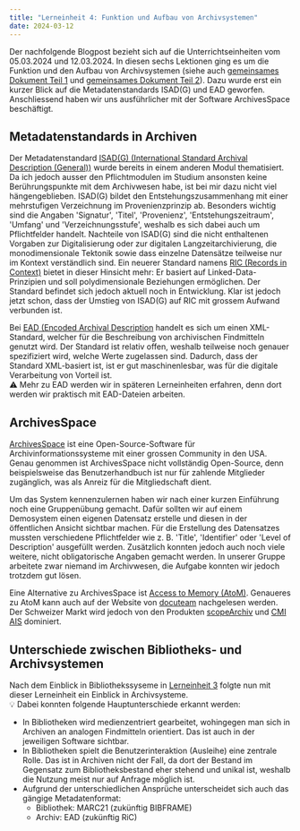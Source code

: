 ```yaml
---
title: "Lerneinheit 4: Funktion und Aufbau von Archivsystemen"
date: 2024-03-12
---
```


Der nachfolgende Blogpost bezieht sich auf die Unterrichtseinheiten vom 05.03.2024 und 12.03.2024. In diesen sechs Lektionen ging es um die Funktion und den Aufbau von Archivsystemen (siehe auch [gemeinsames Dokument Teil 1](https://pad.gwdg.de/FrI1nt2NSvuNOAyu_yk64A) und [gemeinsames Dokument Teil 2](https://pad.gwdg.de/JmDfo4JOSQuF12mGPmm7IA)). Dazu wurde erst ein kurzer Blick auf die Metadatenstandards ISAD(G) und EAD geworfen. Anschliessend haben wir uns ausführlicher mit der Software ArchivesSpace beschäftigt.

## Metadatenstandards in Archiven
Der Metadatenstandard [ISAD(G) (International Standard Archival Description (General))](https://de.wikipedia.org/wiki/ISAD(G)) wurde bereits in einem anderen Modul thematisiert. Da ich jedoch ausser den Pflichtmodulen im Studium ansonsten keine Berührungspunkte mit dem Archivwesen habe, ist bei mir dazu nicht viel hängengeblieben. ISAD(G) bildet den Entstehungszusammenhang mit einer mehrstufigen Verzeichnung im Provenienzprinzip ab. Besonders wichtig sind die Angaben 'Signatur', 'Titel', 'Provenienz', 'Entstehungszeitraum', 'Umfang' und 'Verzeichnungsstufe', weshalb es sich dabei auch um Pflichtfelder handelt. Nachteile von ISAD(G) sind die nicht enthaltenen Vorgaben zur Digitalisierung oder zur digitalen Langzeitarchivierung, die monodimensionale Tektonik sowie dass einzelne Datensätze teilweise nur im Kontext verständlich sind. Ein neuerer Standard namens [RIC (Records in Context)](https://de.wikipedia.org/wiki/Records_in_Contexts) bietet in dieser Hinsicht mehr: Er basiert auf Linked-Data-Prinzipien und soll polydimensionale Beziehungen ermöglichen. Der Standard befindet sich jedoch aktuell noch in Entwicklung. Klar ist jedoch jetzt schon, dass der Umstieg von ISAD(G) auf RIC mit grossem Aufwand verbunden ist.

Bei [EAD (Encoded Archival Description](https://de.wikipedia.org/wiki/Encoded_Archival_Description) handelt es sich um einen XML-Standard, welcher für die Beschreibung von archivischen Findmitteln genutzt wird. Der Standard ist relativ offen, weshalb teilweise noch genauer spezifiziert wird, welche Werte zugelassen sind. Dadurch, dass der Standard XML-basiert ist, ist er gut maschinenlesbar, was für die digitale Verarbeitung von Vorteil ist. <br>⚠️ Mehr zu EAD werden wir in späteren Lerneinheiten erfahren, denn dort werden wir praktisch mit EAD-Dateien arbeiten.

## ArchivesSpace
[ArchivesSpace](https://archivesspace.org) ist eine Open-Source-Software für Archivinformationssysteme mit einer grossen Community in den USA. Genau genommen ist ArchivesSpace nicht vollständig Open-Source, denn beispielsweise das Benutzerhandbuch ist nur für zahlende Mitglieder zugänglich, was als Anreiz für die Mitgliedschaft dient.

Um das System kennenzulernen haben wir nach einer kurzen Einführung noch eine Gruppenübung gemacht. Dafür sollten wir auf einem Demosystem einen eigenen Datensatz erstelle und diesen in der öffentlichen Ansicht sichtbar machen. Für die Erstellung des Datensatzes mussten verschiedene Pflichtfelder wie z. B. 'Title', 'Identifier' oder 'Level of Description' ausgefüllt werden. Zusätzlich konnten jedoch auch noch viele weitere, nicht obligatorische Angaben gemacht werden. In unserer Gruppe arbeitete zwar niemand im Archivwesen, die Aufgabe konnten wir jedoch trotzdem gut lösen.

Eine Alternative zu ArchivesSpace ist [Access to Memory (AtoM)](https://www.accesstomemory.org/de). Genaueres zu AtoM kann auch auf der Website von [docuteam](https://www.docuteam.ch/atom-access-to-memory) nachgelesen werden. Der Schweizer Markt wird jedoch von den Produkten [scopeArchiv](https://www.scope.ch/de/produkteuebersicht/scopearchiv) und [CMI AIS](https://cmiag.ch/akten-management/archivierung/ais) dominiert.

## Unterschiede zwischen Bibliotheks- und Archivsystemen
Nach dem Einblick in Bibliothekssyseme in [Lerneinheit 3](https://yara-wagner.github.io/lerntagebuch/2024/02/27/lerneinheit3.html) folgte nun mit dieser Lerneinheit ein Einblick in Archivsysteme.<br>💡 Dabei konnten folgende Hauptunterschiede erkannt werden:
- In Bibliotheken wird medienzentriert gearbeitet, wohingegen man sich in Archiven an analogen Findmitteln orientiert. Das ist auch in der jeweiligen Software sichtbar.
- In Bibliotheken spielt die Benutzerinteraktion (Ausleihe) eine zentrale Rolle. Das ist in Archiven nicht der Fall, da dort der Bestand im Gegensatz zum Bibliotheksbestand eher stehend und unikal ist, weshalb die Nutzung meist nur auf Anfrage möglich ist.
- Aufgrund der unterschiedlichen Ansprüche unterscheidet sich auch das gängige Metadatenformat:
  - Bibliothek: MARC21 (zukünftig BIBFRAME)
  - Archiv: EAD (zukünftig RiC)
